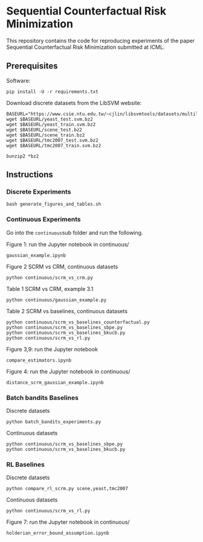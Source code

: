 # Sequential Counterfactual Risk Minimization

This repository contains the code for reproducing experiments of the paper Sequential Counterfactual Risk Minimization submitted at ICML.

## Prerequisites

Software:

```
pip install -U -r requirements.txt
```

Download discrete datasets from the LibSVM website:

```
BASEURL="https://www.csie.ntu.edu.tw/~cjlin/libsvmtools/datasets/multilabel"
wget $BASEURL/yeast_test.svm.bz2
wget $BASEURL/yeast_train.svm.bz2
wget $BASEURL/scene_test.bz2
wget $BASEURL/scene_train.bz2
wget $BASEURL/tmc2007_test.svm.bz2
wget $BASEURL/tmc2007_train.svm.bz2

bunzip2 *bz2
```

## Instructions

### Discrete Experiments

```
bash generate_figures_and_tables.sh
```


### Continuous Experiments

Go into the `continuous`sub folder and run the following.

Figure 1: run the Jupyter notebook in continuous/

```
gaussian_example.ipynb
```

Figure 2 SCRM vs CRM, continuous datasets 

```
python continuous/scrm_vs_crm.py
```

Table 1 SCRM vs CRM, example 3.1 

```
python continuous/gaussian_example.py
```

Table 2 SCRM vs baselines, continuous datasets

```
python continuous/scrm_vs_baselines_counterfactual.py
python continuous/scrm_vs_baselines_sbpe.py
python continuous/scrm_vs_baselines_bkucb.py
python continuous/scrm_vs_rl.py

```

Figure 3,9: run the Jupyter notebook

```
compare_estimators.ipynb
```


Figure 4: run the Jupyter notebook in continuous/

```
distance_scrm_gaussian_example.ipynb
```


### Batch bandits Baselines
Discrete datasets

```
python batch_bandits_experiments.py
```
Continuous datasets

```
python continuous/scrm_vs_baselines_sbpe.py
python continuous/scrm_vs_baselines_bkucb.py
```


### RL Baselines
Discrete datasets

```
python compare_rl_scrm.py scene,yeast,tmc2007
```
Continuous datasets

```
python continuous/scrm_vs_rl.py
```


Figure 7: run the Jupyter notebook in continuous/

```
holderian_error_bound_assumption.ipynb
```